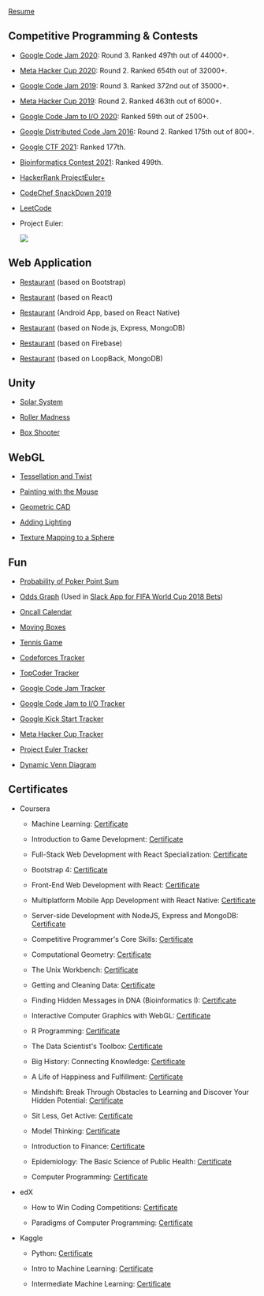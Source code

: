 [Resume](/resume/kai_wang_resume.pdf)

## Competitive Programming & Contests

- [Google Code Jam 2020](/certificates/certificate_google_code_jam_2020.png): Round 3. Ranked 497th out of 44000+.

- [Meta Hacker Cup 2020](https://www.facebook.com/codingcompetitions/hacker-cup/2020/round-2/scoreboard): Round 2. Ranked 654th out of 32000+.

- [Google Code Jam 2019](/certificates/certificate_google_code_jam_2019.pdf): Round 3. Ranked 372nd out of 35000+.

- [Meta Hacker Cup 2019](https://www.facebook.com/codingcompetitions/hacker-cup/2019/round-2/scoreboard): Round 2. Ranked 463th out of 6000+.

- [Google Code Jam to I/O 2020](https://codingcompetitions.withgoogle.com/codejamio/round/000000000019ff03): Ranked 59th out of 2500+.

- [Google Distributed Code Jam 2016](https://code.google.com/codejam/contest/7244486/scoreboard): Round 2. Ranked 175th out of 800+.

- [Google CTF 2021](https://capturetheflag.withgoogle.com/scoreboard/junior_groot): Ranked 177th.

- [Bioinformatics Contest 2021](/certificates/certificate_bioinformatics_contest_2021.pdf): Ranked 499th.

- [HackerRank ProjectEuler+](https://www.hackerrank.com/results/projecteuler/goalboy)

- [CodeChef SnackDown 2019](https://www.codechef.com/certificates/public/59fad88)

- [LeetCode](https://leetcode.com/goalboy)

- Project Euler:

  ![](https://projecteuler.net/profile/goalboy.png)

## Web Application

- [Restaurant](https://confusion-bootstrap.herokuapp.com) (based on Bootstrap)

- [Restaurant](https://confusion-react-frontend.herokuapp.com) (based on React)

- [Restaurant](https://exp-shell-app-assets.s3.us-west-1.amazonaws.com/android/%40goalboy/confusion-37db062f61bf4add8068c398a72d8a14-signed.apk) (Android App, based on React Native)

- [Restaurant](https://confusion-react-nodejs.herokuapp.com) (based on Node.js, Express, MongoDB)

- [Restaurant](https://confusion-reactjs-firebase.herokuapp.com) (based on Firebase)

- [Restaurant](https://confusion-react-loopback.herokuapp.com) (based on LoopBack, MongoDB)

## Unity

- [Solar System](/unity/Solar%20System/index.html)

- [Roller Madness](/unity/Roller%20Madness/index.html)

- [Box Shooter](/unity/Box%20Shooter/index.html)

## WebGL

- [Tessellation and Twist](/webgl/tessellation_twist.html)

- [Painting with the Mouse](/webgl/painting_with_the_mouse.html)

- [Geometric CAD](/webgl/geometric_cad.html)

- [Adding Lighting](/webgl/lighting.html)

- [Texture Mapping to a Sphere](/webgl/texture_mapping.html)

## Fun

- [Probability of Poker Point Sum](/fun/pokers.html)

- [Odds Graph](/fun/world_cup_2018_odds.html?other_total=200.0&same_total=185.0) (Used in [Slack App for FIFA World Cup 2018 Bets](https://github.com/charles-wangkai/betbot_worldcup2018))

- [Oncall Calendar](/fun/oncall_calendar.html)

- [Moving Boxes](/fun/moving_boxes.html)

- [Tennis Game](/fun/tennis_game.html)

- [Codeforces Tracker](/fun/codeforces_tracker.html)

- [TopCoder Tracker](/fun/topcoder_tracker.html)

- [Google Code Jam Tracker](/fun/codejam_tracker.html)

- [Google Code Jam to I/O Tracker](/fun/codejamio_tracker.html)

- [Google Kick Start Tracker](/fun/kickstart_tracker.html)

- [Meta Hacker Cup Tracker](/fun/hackercup_tracker.html)

- [Project Euler Tracker](/fun/projecteuler_tracker.html)

- [Dynamic Venn Diagram](/fun/dynamic_venn_diagram.html)

## Certificates

- Coursera

  - Machine Learning: [Certificate](/certificates/certificate_machine_learning.pdf)

  - Introduction to Game Development: [Certificate](/certificates/certificate_game_development.pdf)

  - Full-Stack Web Development with React Specialization: [Certificate](/certificates/certificate_full_stack_react.pdf)

  - Bootstrap 4: [Certificate](/certificates/certificate_bootstrap.pdf)

  - Front-End Web Development with React: [Certificate](/certificates/certificate_front_end_react.pdf)

  - Multiplatform Mobile App Development with React Native: [Certificate](/certificates/certificate_react_native.pdf)

  - Server-side Development with NodeJS, Express and MongoDB: [Certificate](/certificates/certificate_server_side_nodejs.pdf)

  - Competitive Programmer's Core Skills: [Certificate](/certificates/certificate_competitive_programming_core_skills.pdf)

  - Computational Geometry: [Certificate](/certificates/certificate_computational_geometry.pdf)

  - The Unix Workbench: [Certificate](/certificates/certificate_unix.pdf)

  - Getting and Cleaning Data: [Certificate](/certificates/certificate_getting_and_cleaning_data.pdf)

  - Finding Hidden Messages in DNA (Bioinformatics I): [Certificate](/certificates/certificate_bioinformatics_1.pdf)

  - Interactive Computer Graphics with WebGL: [Certificate](/certificates/certificate_webgl.pdf)

  - R Programming: [Certificate](/certificates/certificate_r_programming.pdf)

  - The Data Scientist's Toolbox: [Certificate](/certificates/certificate_data_scientist_toolbox.pdf)

  - Big History: Connecting Knowledge: [Certificate](/certificates/certificate_big_history.pdf)

  - A Life of Happiness and Fulfillment: [Certificate](/certificates/certificate_happiness.pdf)

  - Mindshift: Break Through Obstacles to Learning and Discover Your Hidden Potential: [Certificate](/certificates/certificate_mindshift.pdf)

  - Sit Less, Get Active: [Certificate](/certificates/certificate_get_active.pdf)

  - Model Thinking: [Certificate](/certificates/certificate_model_thinking.pdf)

  - Introduction to Finance: [Certificate](/certificates/certificate_finance.pdf)

  - Epidemiology: The Basic Science of Public Health: [Certificate](/certificates/certificate_epidemiology.pdf)

  - Computer Programming: [Certificate](/certificates/certificate_computer_programming.pdf)

- edX

  - How to Win Coding Competitions: [Certificate](https://courses.edx.org/certificates/2ea0abd3dbb94a3fba7615e2e694993b)

  - Paradigms of Computer Programming: [Certificate](https://courses.edx.org/certificates/c952c7addbe34438a45c316752969049)

- Kaggle

  - Python: [Certificate](https://www.kaggle.com/learn/certification/wangkai/python)

  - Intro to Machine Learning: [Certificate](https://www.kaggle.com/learn/certification/wangkai/intro-to-machine-learning)

  - Intermediate Machine Learning: [Certificate](https://www.kaggle.com/learn/certification/wangkai/intermediate-machine-learning)

